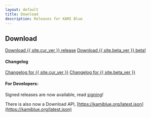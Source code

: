 ```yaml
---
layout: default
title: Download
description: Releases for KAMI Blue
---
```


## Download

<a href="{{ site.github.jar_url }}" class="btnc">Download {{  site.cur_ver  }} release</a>
<a href="{{ site.github.beta_jar_url }}" class="btnc">Download {{  site.beta_ver  }} beta!</a>

#### Changelog
<a href="changelog" class="btnc">Changelog for {{ site.cur_ver }}</a>
<a href="https://github.com/kami-blue/nightly-releases/releases/latest" class="btnc">Changelog for {{ site.beta_ver }}</a>

#### For Developers:

Signed releases are now available, read [signing](/signing)!

There is also now a Download API, [https://kamiblue.org/latest.json](https://kamiblue.org/latest.json)
